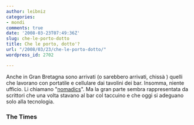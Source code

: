 ```yaml
---
author: leibniz
categories:
- mondi
comments: true
date: '2008-03-23T07:49:36Z'
slug: che-le-porto-dotto
title: Che le porto, dotto'?
url: "/2008/03/23/che-le-porto-dotto/"
wordpress_id: 2702

---
```

Anche in Gran Bretagna sono arrivati (o sarebbero arrivati, chissà ) quelli che lavorano con portatile e cellulare dai tavolini dei bar. Insomma, niente ufficio. Li chiamano "[nomadics](https://women.timesonline.co.uk/tol/life_and_style/women/the_way_we_live/article3570549.ece)". Ma la gran parte sembra rappresentata da scrittori che una volta stavano al bar col taccuino e che oggi si adeguano solo alla tecnologia.


### The Times

